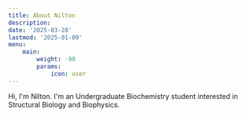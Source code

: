 ```yaml
---
title: About Nilton
description: 
date: '2025-03-28'
lastmod: '2025-01-09'
menu:
    main: 
        weight: -90
        params:
            icon: user
---
```


Hi, I'm Nilton. I'm an Undergraduate Biochemistry student interested in Structural Biology and Biophysics.